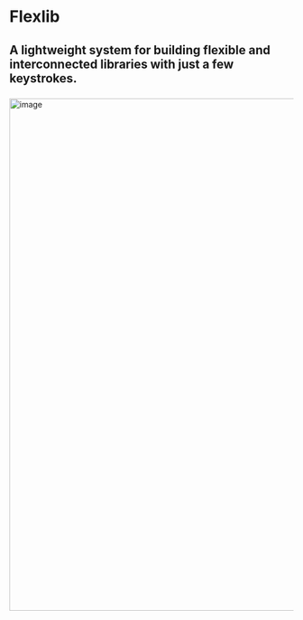 # Flexlib

## A lightweight system for building flexible and interconnected libraries with just a few keystrokes.
###
<img width="1713" height="907" alt="image" src="https://github.com/user-attachments/assets/dadc75e2-fb48-4860-82b2-14993ea58c12" />
